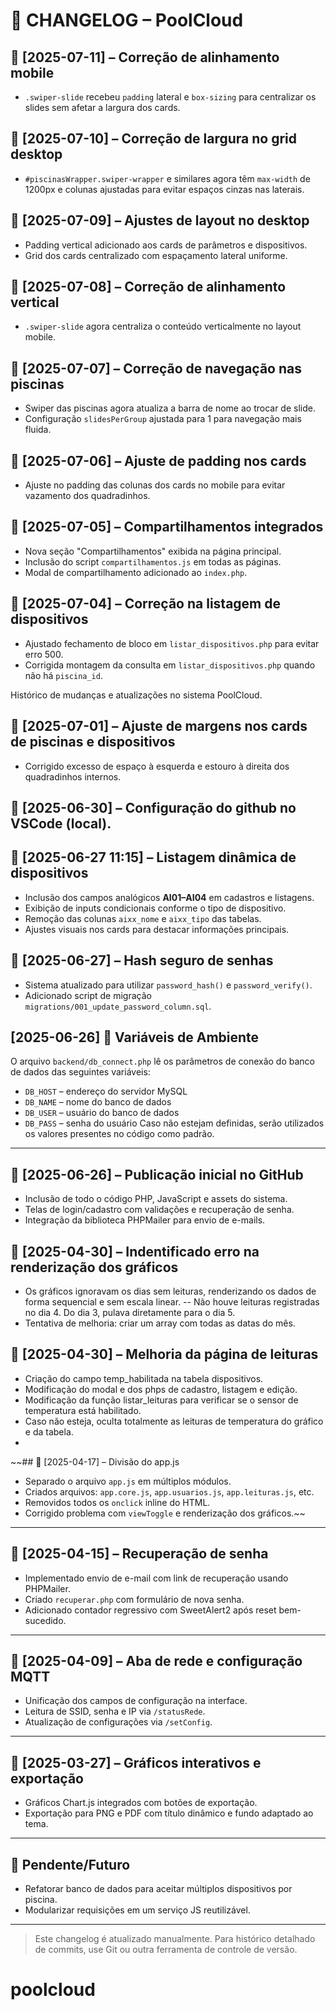 # 📝 CHANGELOG – PoolCloud
## 📅 [2025-07-11] – Correção de alinhamento mobile
- `.swiper-slide` recebeu `padding` lateral e `box-sizing` para centralizar os slides sem afetar a largura dos cards.
## 📅 [2025-07-10] – Correção de largura no grid desktop
- `#piscinasWrapper.swiper-wrapper` e similares agora têm `max-width` de 1200px
  e colunas ajustadas para evitar espaços cinzas nas laterais.
## 📅 [2025-07-09] – Ajustes de layout no desktop
- Padding vertical adicionado aos cards de parâmetros e dispositivos.
- Grid dos cards centralizado com espaçamento lateral uniforme.
## 📅 [2025-07-08] – Correção de alinhamento vertical
- `.swiper-slide` agora centraliza o conteúdo verticalmente no layout mobile.
## 📅 [2025-07-07] – Correção de navegação nas piscinas
- Swiper das piscinas agora atualiza a barra de nome ao trocar de slide.
- Configuração `slidesPerGroup` ajustada para 1 para navegação mais fluida.
## 📅 [2025-07-06] – Ajuste de padding nos cards
- Ajuste no padding das colunas dos cards no mobile para evitar vazamento dos quadradinhos.
## 📅 [2025-07-05] – Compartilhamentos integrados
- Nova seção "Compartilhamentos" exibida na página principal.
- Inclusão do script `compartilhamentos.js` em todas as páginas.
- Modal de compartilhamento adicionado ao `index.php`.
## 📅 [2025-07-04] – Correção na listagem de dispositivos
- Ajustado fechamento de bloco em `listar_dispositivos.php` para evitar erro 500.
- Corrigida montagem da consulta em `listar_dispositivos.php` quando não há `piscina_id`.



Histórico de mudanças e atualizações no sistema PoolCloud.
## 📅 [2025-07-01] – Ajuste de margens nos cards de piscinas e dispositivos
- Corrigido excesso de espaço à esquerda e estouro à direita dos quadradinhos internos.

## 📅 [2025-06-30] – Configuração do github no VSCode (local).

## 📅 [2025-06-27 11:15] – Listagem dinâmica de dispositivos
- Inclusão dos campos analógicos **AI01–AI04** em cadastros e listagens.
- Exibição de inputs condicionais conforme o tipo de dispositivo.
- Remoção das colunas `aixx_nome` e `aixx_tipo` das tabelas.
- Ajustes visuais nos cards para destacar informações principais.

## 📅 [2025-06-27] – Hash seguro de senhas
- Sistema atualizado para utilizar `password_hash()` e `password_verify()`.
- Adicionado script de migração `migrations/001_update_password_column.sql`.

## [2025-06-26] 🔑 Variáveis de Ambiente
O arquivo `backend/db_connect.php` lê os parâmetros de conexão do banco de dados das seguintes variáveis:

- `DB_HOST` – endereço do servidor MySQL
- `DB_NAME` – nome do banco de dados
- `DB_USER` – usuário do banco de dados
- `DB_PASS` – senha do usuário
Caso não estejam definidas, serão utilizados os valores presentes no código como padrão.

---
## 📅 [2025-06-26] – Publicação inicial no GitHub
- Inclusão de todo o código PHP, JavaScript e assets do sistema.
- Telas de login/cadastro com validações e recuperação de senha.
- Integração da biblioteca PHPMailer para envio de e-mails.

## 📅 [2025-04-30] – Indentificado erro na renderização dos gráficos
- Os gráficos ignoravam os dias sem leituras, renderizando os dados de forma sequencial e sem escala linear.
    -- Não houve leituras registradas no dia 4. Do dia 3, pulava diretamente para o dia 5.
- Tentativa de melhoria: criar um array com todas as datas do mês.

## 📅 [2025-04-30] – Melhoria da página de leituras
- Criação do campo temp_habilitada na tabela dispositivos. 
- Modificação do modal e dos phps de cadastro, listagem e edição. 
- Modificação da função listar_leituras para verificar se o sensor de temperatura está habilitado.
- Caso não esteja, oculta totalmente as leituras de temperatura do gráfico e da tabela.
- 

~~## 📅 [2025-04-17] – Divisão do app.js
- Separado o arquivo `app.js` em múltiplos módulos.
- Criados arquivos: `app.core.js`, `app.usuarios.js`, `app.leituras.js`, etc.
- Removidos todos os `onclick` inline do HTML.
- Corrigido problema com `viewToggle` e renderização dos gráficos.~~

---

## 📅 [2025-04-15] – Recuperação de senha
- Implementado envio de e-mail com link de recuperação usando PHPMailer.
- Criado `recuperar.php` com formulário de nova senha.
- Adicionado contador regressivo com SweetAlert2 após reset bem-sucedido.

---

## 📅 [2025-04-09] – Aba de rede e configuração MQTT
- Unificação dos campos de configuração na interface.
- Leitura de SSID, senha e IP via `/statusRede`.
- Atualização de configurações via `/setConfig`.

---

## 📅 [2025-03-27] – Gráficos interativos e exportação
- Gráficos Chart.js integrados com botões de exportação.
- Exportação para PNG e PDF com título dinâmico e fundo adaptado ao tema.

---

## 🔧 Pendente/Futuro
- Refatorar banco de dados para aceitar múltiplos dispositivos por piscina.
- Modularizar requisições em um serviço JS reutilizável.

---

> Este changelog é atualizado manualmente. Para histórico detalhado de commits, use Git ou outra ferramenta de controle de versão.
# poolcloud
